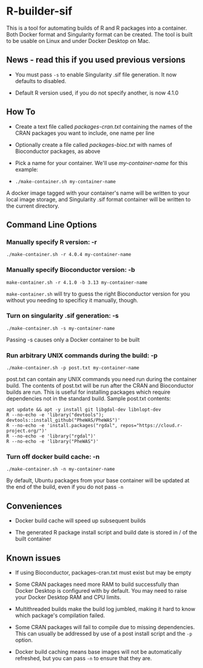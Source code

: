 # R-builder-sif

This is a tool for automating builds of R and R packages into a container. Both Docker
format and Singularity format can be created. The tool is built to be usable on Linux and
under Docker Desktop on Mac.

## News - read this if you used previous versions

* You must pass ```-s``` to enable Singularity .sif file generation. It now defaults to disabled.

* Default R version used, if you do not specify another, is now 4.1.0

## How To

* Create a text file called *packages-cran.txt* containing the names of the CRAN packages
you want to include, one name per line

* Optionally create a file called *packages-bioc.txt* with names of Bioconductor packages, as above

* Pick a name for your container. We'll use *my-container-name* for this example:

* ```./make-container.sh my-container-name```

A docker image tagged with your container's name will be written to your local image storage, 
and Singularity .sif format container will be written to the current directory.

## Command Line Options

### Manually specify R version:  -r 

```./make-container.sh -r 4.0.4 my-container-name```

### Manually specify Bioconductor version: -b

```make-container.sh -r 4.1.0 -b 3.13 my-container-name```

```make-container.sh``` will try to guess the right Bioconductor version for you without you needing to specificy it manually, though.

### Turn on singularity .sif generation: -s 

```./make-container.sh -s my-container-name```

Passing -s causes only a Docker container to be built

### Run arbitrary UNIX commands during the build: -p

```./make-container.sh -p post.txt my-container-name```

post.txt can contain any UNIX commands you need run during the container build. The contents of post.txt will be run after the CRAN and Bioconductor builds are run. This is useful for installing packages which require dependencies not in the standard build. Sample post.txt contents: 

```
apt update && apt -y install git libgdal-dev libnlopt-dev
R --no-echo -e 'library("devtools"); devtools::install_github("PheWAS/PheWAS")'
R --no-echo -e 'install.packages("rgdal", repos="https://cloud.r-project.org/")'
R --no-echo -e 'library("rgdal")'
R --no-echo -e 'library("PheWAS")'
```
### Turn off docker build cache: -n

```./make-container.sh -n my-container-name```

By default, Ubuntu packages from your base container will be updated at the end of the build, even if you do not pass ```-n```


## Conveniences

* Docker build cache will speed up subsequent builds

* The generated R package install script and build date is stored in / of the built container

## Known issues


* If using Bioconductor, packages-cran.txt must exist but may be empty

* Some CRAN packages need more RAM to build successfully than Docker Desktop is configured with
by default. You may need to raise your Docker Desktop RAM and CPU limits.

* Multithreaded builds make the build log jumbled, making it hard to know which package's
compilation failed.

* Some CRAN packages will fail to compile due to missing dependencies. This can usually be addressed by use of a post install script and the ```-p``` option.

* Docker build caching means base images will not be automatically refreshed, but you can pass ```-n``` to ensure that they are.

